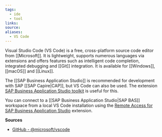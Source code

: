 ```yaml
---
tags:
  - ide
  - tool
links:
source:
aliases:
  - VS Code
---
```

Visual Studio Code (VS Code) is a free, cross-platform source code editor from [[Microsoft]]. It is lightweight, supports numerous languages via extensions and offers features such as intelligent code completion, integrated debugging and [[Git]] integration. It is available for [[Windows]], [[macOS]] and [[Linux]].

The [[SAP Business Application Studio]] is recommended for development with SAP [[SAP Capire|CAP]], but VS Code can also be used. The extension [SAP Business Application Studio toolkit](https://marketplace.visualstudio.com/items?itemName=SAPOSS.app-studio-toolkit) is useful for this.

You can connect to a [[SAP Business Application Studio|SAP BAS]] workspace from a local VS Code installation using the [Remote Access for SAP Business Application Studio](https://marketplace.visualstudio.com/items?itemName=SAPOSS.app-studio-remote-access) extension.

**Sources**
- [GitHub - @microsoft/vscode](https://github.com/microsoft/vscode)